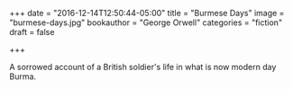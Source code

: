 +++
date = "2016-12-14T12:50:44-05:00"
title = "Burmese Days"
image = "burmese-days.jpg"
bookauthor = "George Orwell"
categories = "fiction"
draft = false

+++

A sorrowed account of a British soldier's life in what is now modern day Burma.

